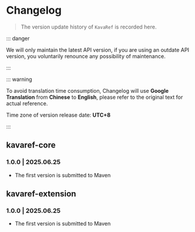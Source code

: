 # Changelog

> The version update history of `KavaRef` is recorded here.

::: danger

We will only maintain the latest API version, if you are using an outdate API version, you voluntarily renounce any possibility of maintenance.

:::

::: warning

To avoid translation time consumption, Changelog will use **Google Translation** from **Chinese** to **English**, please refer to the original text for actual reference.

Time zone of version release date: **UTC+8**

:::

## kavaref-core

### 1.0.0 | 2025.06.25 &ensp;<Badge type="tip" text="latest" vertical="middle" />

- The first version is submitted to Maven

## kavaref-extension

### 1.0.0 | 2025.06.25 &ensp;<Badge type="tip" text="latest" vertical="middle" />

- The first version is submitted to Maven
